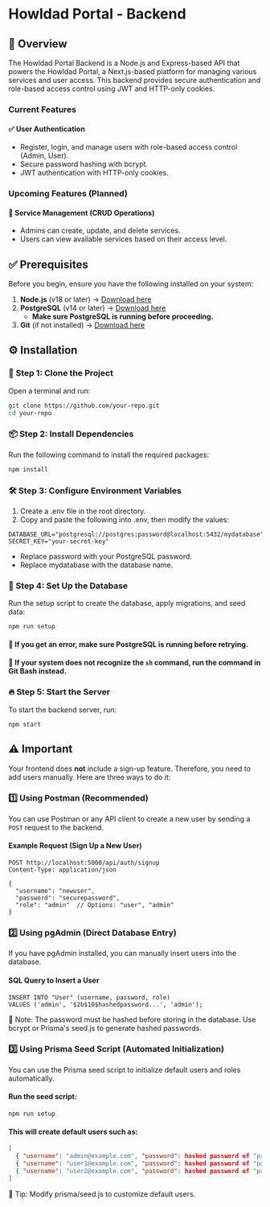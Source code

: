 # Howldad Portal - Backend

## 📖 Overview  

The Howldad Portal Backend is a Node.js and Express-based API that powers the Howldad Portal, a Next.js-based platform for managing various services and user access. This backend provides secure authentication and role-based access control using JWT and HTTP-only cookies.
### Current Features
#### ✅ User Authentication

* Register, login, and manage users with role-based access control (Admin, User).
* Secure password hashing with bcrypt.
* JWT authentication with HTTP-only cookies.
### Upcoming Features (Planned)
#### 🔄 Service Management (CRUD Operations)

* Admins can create, update, and delete services.
* Users can view available services based on their access level.
## ✅ Prerequisites  

Before you begin, ensure you have the following installed on your system: 


1. **Node.js** (v18 or later) → [Download here](https://nodejs.org/)
2. **PostgreSQL** (v14 or later) → [Download here](https://www.postgresql.org/download/)
   - **Make sure PostgreSQL is running before proceeding.**
3. **Git** (if not installed) → [Download here](https://git-scm.com/downloads)

## ⚙️ Installation
### 🚀 Step 1: Clone the Project
Open a terminal and run:
```sh
git clone https://github.com/your-repo.git
cd your-repo
```
### 📦 Step 2: Install Dependencies
Run the following command to install the required packages:
```sh
npm install
```
### 🛠️ Step 3: Configure Environment Variables
1. Create a .env file in the root directory.
2. Copy and paste the following into .env, then modify the values:
```
DATABASE_URL="postgresql://postgres:password@localhost:5432/mydatabase"
SECRET_KEY="your-secret-key"

```
* Replace password with your PostgreSQL password.
* Replace mydatabase with the database name.


### 📂 Step 4: Set Up the Database
Run the setup script to create the database, apply migrations, and seed data:

```
npm run setup
```
#### 🔹 If you get an error, make sure PostgreSQL is running before retrying.
#### 🔹 If your system does not recognize the `sh` command, run the command in Git Bash instead.

### 🔥 Step 5: Start the Server
To start the backend server, run:
```
npm start
```

## ⚠️ Important  

Your frontend does **not** include a sign-up feature. Therefore, you need to add users manually. Here are three ways to do it:  

### **1️⃣ Using Postman (Recommended)**  
You can use Postman or any API client to create a new user by sending a `POST` request to the backend.  

#### **Example Request (Sign Up a New User)**
```http
POST http://localhost:5000/api/auth/signup
Content-Type: application/json

{
  "username": "newuser",
  "password": "securepassword",
  "role": "admin"  // Options: "user", "admin"
}
```
### 2️⃣ Using pgAdmin (Direct Database Entry)
If you have pgAdmin installed, you can manually insert users into the database.

#### SQL Query to Insert a User
```
INSERT INTO "User" (username, password, role) 
VALUES ('admin', '$2b$10$hashedpassword...', 'admin');
```
🔹 Note: The password must be hashed before storing in the database. Use bcrypt or Prisma's seed.js to generate hashed passwords.

### 3️⃣ Using Prisma Seed Script (Automated Initialization)
You can use the Prisma seed script to initialize default users and roles automatically.

#### Run the seed script:
```
npm run setup
```
#### This will create default users such as:
```json
[
  { "username": "admin@example.com", "password": hashed password of "password", "role": "admin" },
  { "username": "user1@example.com", "password": hashed password of "password", "role": "user" },
  { "username": "user2@example.com", "password": hashed password of "password" "role": "user" }
]
```
🔹 Tip: Modify prisma/seed.js to customize default users.